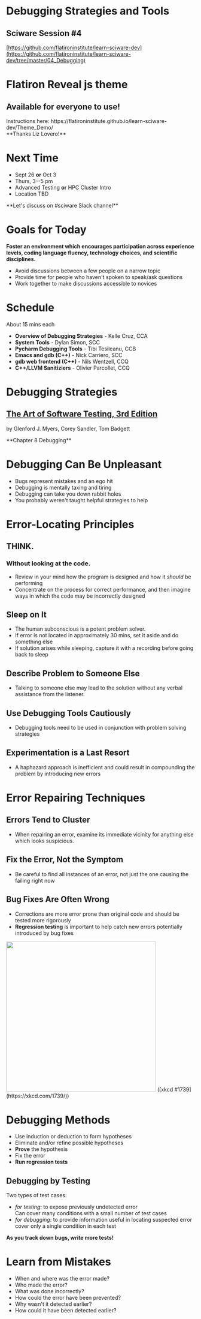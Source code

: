 # Debugging Strategies and Tools

## Sciware Session #4

[https://github.com/flatironinstitute/learn-sciware-dev](https://github.com/flatironinstitute/learn-sciware-dev/tree/master/04_Debugging)


# Flatiron Reveal js theme

## Available for everyone to use!
<div class="spacer"></div>
<div class="spacer"></div>
Instructions here:  
https://flatironinstitute.github.io/learn-sciware-dev/Theme_Demo/
<div class="spacer"></div>
<div class="spacer"></div>
**Thanks Liz Lovero!**


# Next Time

- Sept 26 **or** Oct 3<div class="spacer"></div>
- Thurs, 3--5 pm<div class="spacer"></div>
- Advanced Testing **or** HPC Cluster Intro<div class="spacer"></div>
- Location TBD
<div class="spacer"></div>
<div class="spacer"></div>
**Let's discuss on #sciware Slack channel**



# Goals for Today 

**Foster an environment which encourages participation across experience levels, coding language fluency, technology choices, and scientific disciplines.**
<div class="spacer"></div>

- Avoid discussions between a few people on a narrow topic<div class="spacer"></div>
- Provide time for people who haven't spoken to speak/ask questions<div class="spacer"></div>
- Work together to make discussions accessible to novices


# Schedule

About 15 mins each<div class="spacer"></div>

- **Overview of Debugging Strategies** - Kelle Cruz, CCA <div class="spacer"></div>
- **System Tools** - Dylan Simon, SCC <div class="spacer"></div>
- **Pycharm Debugging Tools** - Tibi Tesileanu, CCB <div class="spacer"></div>
- **Emacs and gdb (C++)** - Nick Carriero, SCC <div class="spacer"></div>
- **gdb web frontend (C++)** - Nils Wentzell, CCQ <div class="spacer"></div>
- **C++/LLVM Sanitiziers** - Olivier Parcollet, CCQ 



# Debugging Strategies

## [The Art of Software Testing,    3rd Edition](https://www.amazon.com/Art-Software-Testing-Glenford-Myers-dp-1118031962/dp/1118031962)  
by Glenford J. Myers, Corey Sandler, Tom Badgett  
<div class="spacer"></div>
<div class="spacer"></div>
**Chapter 8 Debugging**



# Debugging Can Be Unpleasant

- Bugs represent mistakes and an ego hit<div class="spacer"></div>
- Debugging is mentally taxing and tiring<div class="spacer"></div>
- Debugging can take you down rabbit holes<div class="spacer"></div>
- You probably weren't taught helpful strategies to help



# Error-Locating Principles <!-- .slide: class="center" -->


## THINK. 
### Without looking at the code.  <div class="spacer"></div>
 - Review in your mind how the program is designed and how it *should* be performing  <div class="spacer"></div>
 - Concentrate on the process for correct performance, and then imagine ways in which the code may be incorrectly designed


## Sleep on It  <div class="spacer"></div>

- The human subconscious is a potent problem solver.  <div class="spacer"></div>
- If error is not located in approximately 30 mins, set it aside and do something else  <div class="spacer"></div>
- If solution arises while sleeping, capture it with a recording before going back to sleep


## Describe Problem to Someone Else <div class="spacer"></div>

- Talking to someone else may lead to the solution without any verbal assistance from the listener.


## Use Debugging Tools Cautiously 

- Debugging tools need to be used in conjunction with problem solving strategies
<div class="spacer"></div>
<div class="spacer"></div>
<div class="spacer"></div>
<div class="spacer"></div>

## Experimentation is a Last Resort

- A haphazard approach is inefficient and could result in compounding the problem by introducing new errors



# Error Repairing Techniques <!-- .slide: class="center" -->


## Errors Tend to Cluster

- When repairing an error, examine its immediate vicinity for anything else which looks suspicious.
<div class="spacer"></div>
<div class="spacer"></div>
<div class="spacer"></div>
<div class="spacer"></div>

## Fix the Error, Not the Symptom

- Be careful to find all instances of an error, not just the one causing the failing right now


## Bug Fixes Are Often Wrong

- Corrections are more error prone than original code and should be tested more rigorously 
- **Regression testing** is important to help catch new errors potentially introduced by bug fixes

<img src='https://imgs.xkcd.com/comics/fixing_problems.png' height='400'>  
([xkcd #1739](https://xkcd.com/1739/))



# Debugging Methods

- Use induction or deduction to form hypotheses  <div class="spacer"></div> 
- Eliminate and/or refine possible hypotheses   <div class="spacer"></div>  
- **Prove** the hypothesis  <div class="spacer"></div>  
- Fix the error  <div class="spacer"></div>  
- **Run regression tests**


## Debugging by Testing

Two types of test cases:
- *for testing*: to expose previously undetected error  
  Can cover many conditions with a small number of test cases <div class="spacer"></div>  
- *for debugging*: to provide information useful in locating suspected error  
  cover only a single condition in each test<div class="spacer"></div>
<div class="spacer"></div>

**As you track down bugs, write more tests!**



# Learn from Mistakes

- When and where was the error made? <div class="spacer">
- Who made the error? <div class="spacer">
- What was done incorrectly? <div class="spacer">
- How could the error have been prevented? <div class="spacer">
- Why wasn't it detected earlier? <div class="spacer">
- How could it have been detected earlier? <div class="spacer">
